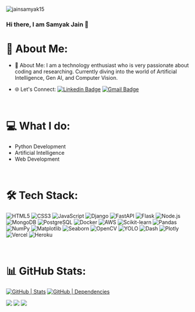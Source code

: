 <p align="left"> <img src="https://komarev.com/ghpvc/?username=jainsamyak15&color=green" alt="jainsamyak15" /> </p>

### Hi there, I am Samyak Jain 👋

# 💫 About Me:


- 🤖 About Me: I am a technology enthusiast who is very passionate about coding and researching. Currently diving into the world of Artificial Intelligence, Gen AI, and Computer Vision. 
  

- 🌐 Let's Connect: [![Linkedin Badge](https://img.shields.io/badge/-Samyak_Jain-blue?style=flat-square&logo=Linkedin&logoColor=white&link=https://www.linkedin.com/in/samyak-jain-5b694126a/)](https://www.linkedin.com/in/samyak-jain-5b694126a/) [![Gmail Badge](https://img.shields.io/badge/-samyak15.sj@gmail.com-c14438?style=flat-square&logo=Gmail&logoColor=white&link=mailto:samyak15.sj@gmail.com)](mailto:samyak15.sj@gmail.com)

<br>

# 💻 What I do:
- Python Development  
- Artificial Intelligence   
- Web Development  
<br>

# 🛠 Tech Stack:

![HTML5](https://img.shields.io/badge/HTML5-E34F26?style=for-the-badge&logo=html5&logoColor=white)
![CSS3](https://img.shields.io/badge/CSS3-1572B6?style=for-the-badge&logo=css3&logoColor=white)
![JavaScript](https://img.shields.io/badge/JavaScript-323330?style=for-the-badge&logo=javascript&logoColor=F7DF1E)
![Django](https://img.shields.io/badge/Django-092E20?style=for-the-badge&logo=django&logoColor=white)
![FastAPI](https://img.shields.io/badge/FastAPI-005571?style=for-the-badge&logo=fastapi&logoColor=white)
![Flask](https://img.shields.io/badge/Flask-000000?style=for-the-badge&logo=flask&logoColor=white)
![Node.js](https://img.shields.io/badge/Node.js-43853D?style=for-the-badge&logo=node.js&logoColor=white)
![MongoDB](https://img.shields.io/badge/MongoDB-4EA94B?style=for-the-badge&logo=mongodb&logoColor=white)
![PostgreSQL](https://img.shields.io/badge/PostgreSQL-316192?style=for-the-badge&logo=postgresql&logoColor=white)
![Docker](https://img.shields.io/badge/Docker-2496ED?style=for-the-badge&logo=docker&logoColor=white)
![AWS](https://img.shields.io/badge/AWS-232F3E?style=for-the-badge&logo=amazon-aws&logoColor=white)
![Scikit-learn](https://img.shields.io/badge/scikit--learn-F7931E?style=for-the-badge&logo=scikit-learn&logoColor=white)
![Pandas](https://img.shields.io/badge/pandas-150458?style=for-the-badge&logo=pandas&logoColor=white)
![NumPy](https://img.shields.io/badge/numpy-013243?style=for-the-badge&logo=numpy&logoColor=white)
![Matplotlib](https://img.shields.io/badge/Matplotlib-11557C?style=for-the-badge&logo=matplotlib&logoColor=white)
![Seaborn](https://img.shields.io/badge/Seaborn-3776AB?style=for-the-badge&logoColor=white)
![OpenCV](https://img.shields.io/badge/OpenCV-5C3EE8?style=for-the-badge&logo=opencv&logoColor=white)
![YOLO](https://img.shields.io/badge/YOLO-00FFFF?style=for-the-badge&logo=yolo&logoColor=black)
![Dash](https://img.shields.io/badge/Dash-000000?style=for-the-badge&logo=dash&logoColor=white)
![Plotly](https://img.shields.io/badge/Plotly-3F4F75?style=for-the-badge&logo=plotly&logoColor=white)
![Vercel](https://img.shields.io/badge/Vercel-000000?style=for-the-badge&logo=vercel&logoColor=white)
![Heroku](https://img.shields.io/badge/Heroku-430098?style=for-the-badge&logo=heroku&logoColor=white)



<br>

# 📊 GitHub Stats:

[![ GitHub | Stats](https://stats.quine.sh/jainsamyak15/github?theme=light)](https://quine.sh?utm_source=widgets&utm_campaign=jainsamyak15)
[![ GitHub | Dependencies](https://stats.quine.sh/jainsamyak15/dependencies?theme=light)](https://quine.sh?utm_source=widgets&utm_campaign=jainsamyak15)

![](https://github-readme-stats.vercel.app/api?username=jainsamyak15&theme=shadow_green&hide_border=false&include_all_commits=true&count_private=true)
![](https://github-readme-stats.vercel.app/api/top-langs/?username=jainsamyak15&theme=shadow_green&hide_border=false&include_all_commits=true&count_private=true&layout=compact)
![](https://github-readme-streak-stats.herokuapp.com/?user=jainsamyak15&theme=shadow_green&hide_border=false)

<br>


<!--
**jainsamyak15/jainsamyak15** is a ✨ _special_ ✨ repository because its `README.md` (this file) appears on your GitHub profile.
-->

